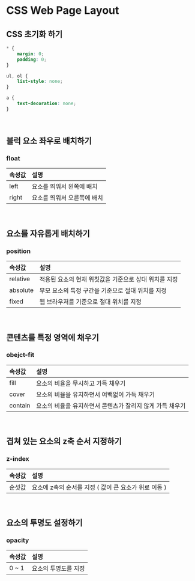 # CSS Web Page Layout
## CSS 초기화 하기
``` css
* {
    margin: 0;
    padding: 0;
}

ul, ol {
    list-style: none;
}

a {
    text-decoration: none;
}
```

<br>

## 블럭 요소 좌우로 배치하기
### float
속성값 | 설명
:--- | :---
left | 요소를 띄워서 왼쪽에 배치
right | 요소를 띄워서 오른쪽에 배치

<br>

## 요소를 자유롭게 배치하기
### position
속성값 | 설명
:--- | :---
relative | 적용된 요소의 현재 위칫값을 기준으로 상대 위치를 지정
absolute | 부모 요소의 특정 구간을 기준으로 절대 위치를 지정
fixed | 웹 브라우저를 기준으로 절대 위치를 지정

<br>

## 콘텐츠를 특정 영역에 채우기
### obejct-fit
속성값 | 설명
:--- | :---
fill | 요소의 비율을 무시하고 가득 채우기
cover | 요소의 비율을 유지하면서 여백없이 가득 채우기
contain | 요소의 비율을 유지하면서 콘텐츠가 잘리지 않게 가득 채우기

<br>

## 겹쳐 있는 요소의 z축 순서 지정하기
### z-index
속성값 | 설명
:--- | :---
순섯값 | 요소에 z축의 순서를 지정 ( 값이 큰 요소가 위로 이동 )

<br>

## 요소의 투명도 설정하기
### opacity
속성값 | 설명
:--- | :---
0 ~ 1 | 요소의 투명도를 지정

<br>

